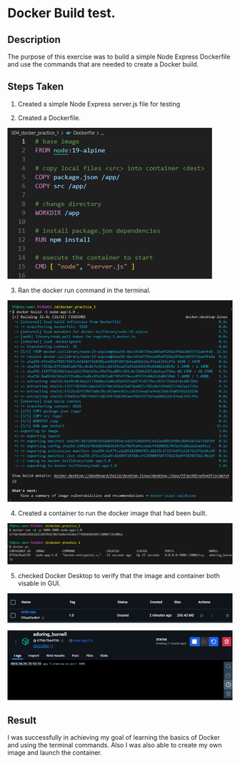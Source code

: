 # Docker Build test.

## Description

The purpose of this exercise was to build a simple Node Express Dockerfile and use the commands that are needed to create a Docker build.

## Steps Taken

1. Created a simple Node Express server.js file for testing

2. Created a Dockerfile. 

![Dockerfile](./screenshots/dockerfile.png)

3. Ran the docker run command in the terminal.

![Docker Build](./screenshots/terminal_build_cmd.png)

4. Created a container to run the docker image that had been built.

![Built Container](./screenshots/terminal_container.png)

5. checked Docker Desktop to verify that the image and container both visable in GUI.

![Docker Image](./screenshots/dd_image.png)

![Docker Contianer](./screenshots/dd_container.png)

## Result

I was successfully in achieving my goal of learning the basics of Docker and using the terminal commands. Also I was also able to create my own image and launch the container.
